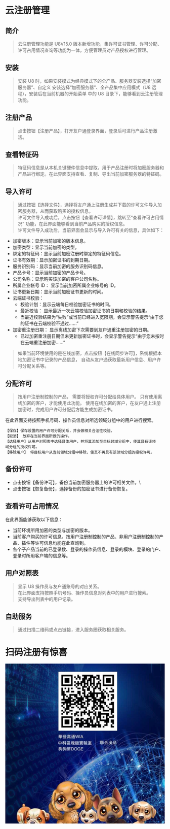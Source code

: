 # 云注册管理
## 简介
> 云注册管理功能是 U8V15.0 版本新增功能，集许可证书管理、许可分配、许可占用情况查询等功能为一体，方便管理员对产品授权进行管理。

## 安装
> 安装 U8 时，如果安装模式为经典模式下的全产品、服务器安装选择“加密服务器”、自定义
安装选择“加密服务器”、全产品集中应用模式（U8 远程），安装后在当前机器的开始菜单
中的 U8 目录下，能够看到云注册管理功能。
## 注册产品
> 点击按钮【注册产品】，打开友户通登录界面，登录后可进行产品注册激活。
## 查看特征码
> 特征码信息是从本机关键硬件信息中提取，用于产品注册时将加密服务器和产品进行绑定。在此界面支持查看、复制、导出当前加密服务器的特征码。
## 导入许可
> 通过按钮【选择文件】，选择将友户通上注册生成并下载的许可文件导入加密服务器，从而获取购买的授权信息。\
许可文件导入成功后，点击按钮【查看许可详情】，跳转至“查看许可占用情况” 功能，在此界面能够看到当前产品购买的授权信息。\
许可文件导入成功后，当前界面会显示与导入许可有关的信息，具体如下：
- 加密版本：显示当前加密的版本信息。
- 加密类型：显示当前加密的类型。
- 绑定的特征码：显示当前加密注册时绑定的特征码信息。
- 证书有效期：显示加密证书的到期日期。
- 服务识别码：显示当前加密的服务识别码信息。
- 产品卡号：显示当前加密的产品卡号。
- 公司名称：显示购买该加密的客户公司名称。
- 所属企业帐号 ID： 显示当前加密所属企业帐号的 ID。
- 证书更新日期：显示当前加密证书更新的时间。
- 云端证书校验：
  - 校验计划：显示云端每日校验加密证书的时间。
  - 最近校验： 显示最近一次云端校验加密证书的日期和校验的结果。
  - 当最近校验结果为“失败”或当前已经进入宽限期，会显示警告提示“由于您的证书在云端校验不通过……”
- 加密重注册日期： 显示离线加密下次需要到友户通重注册加密的日期。
  - 已过加密重注册日期但未更新加密证书时，会显示警告提示“由于您未按时在云端重注册加密……”

> 如果当前环境使用的是在线加密，点击按钮【在线同步许可】，系统根据本地加密证书中记录的产品信息， 自动从友户通获取最新用户信息、用户许可分配关系等。

## 分配许可

> 按用户注册制控制的产品， 需要将授权许可分配给具体用户。 只有使用离线加密的客户，才能使用此功能。 使用在线加密的客户，在友户通上注册加密时，完成用户许可分配后方能生成加密证书。

在此界面支持按照手机号码、操作员信息对所选领域分组中的用户进行搜索。
```
【保存】保存设置的用户许可分配关系，并会做相关合法性校验。
【取消】 放弃在当前界面所做的操作。
【选择用户】从用户对照表中选择具体用户，并将其添加至目标领域分组中，使其具有该领
域分组的授权许可。
【移除用户】 将目标用户从当前领域分组中移除，使其不再具有该领域分组的授权许可。
```
## 备份许可
- 点击按钮【备份许可】，备份当前加密服务器上的许可相关文件。\
- 点击按钮【恢复备份】，选择备份的加密证书进行备份恢复。 

## 查看许可占用情况
 在此界面能够获取以下信息：
- 当前环境所用加密的类型与加密的版本。
- 当前客户购买的许可信息。按用户注册制控制的产品、非用户注册制控制的产品、插件等许可信息均能在此查询到。
- 各个子产品当前的已登录数、登录的操作员信息、登录的模块、登录的门户、登录时所用客户端的信息等。

## 用户对照表

> 显示 U8 操作员与友户通账号的对应关系。\
在此界面支持按照手机号码、操作员信息对列表中的用户进行搜索。\
支持导出列表中的用户记录。

## 自助服务
> 通过扫描二维码或点击链接，进入服务圈获取相关服务。

# 扫码注册有惊喜
![](https://github.com/YongyouCloud/CloudRegisterManage/blob/master/CloudRegisterManage/3aa8dfeac59c9fe69946c335c338d73.jpg)
